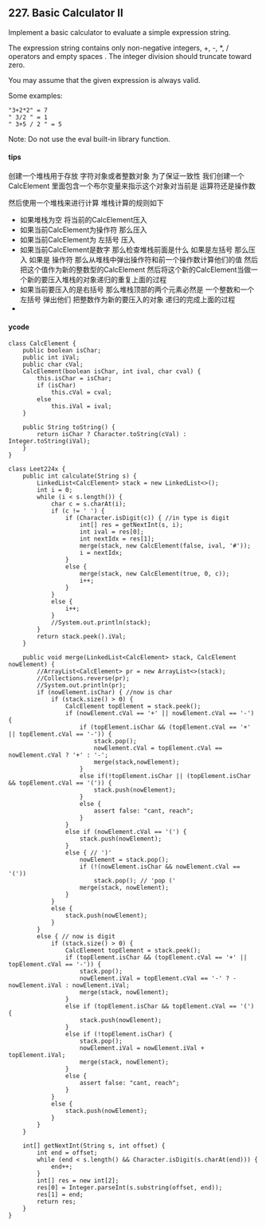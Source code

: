 ## 227. Basic Calculator II

Implement a basic calculator to evaluate a simple expression string.

The expression string contains only non-negative integers, +, -, *, / operators and empty spaces . The integer division should truncate toward zero.

You may assume that the given expression is always valid.

Some examples:

```
"3+2*2" = 7
" 3/2 " = 1
" 3+5 / 2 " = 5
```

Note: Do not use the eval built-in library function.

#### tips
创建一个堆栈用于存放 字符对象或者整数对象
为了保证一致性 我们创建一个CalcElement 里面包含一个布尔变量来指示这个对象对当前是 运算符还是操作数

然后使用一个堆栈来进行计算
堆栈计算的规则如下
- 如果堆栈为空 将当前的CalcElement压入
- 如果当前CalcElement为操作符 那么压入
- 如果当前CalcElement为 左括号 压入
- 如果当前CalcElement是数字 那么检查堆栈前面是什么 如果是左括号 那么压入 如果是 操作符 那么从堆栈中弹出操作符和前一个操作数计算他们的值 然后把这个值作为新的整数型的CalcElement 然后将这个新的CalcElement当做一个新的要压入堆栈的对象递归的重复上面的过程
- 如果当前要压入的是右括号 那么堆栈顶部的两个元素必然是 一个整数和一个左括号 弹出他们 把整数作为新的要压入的对象 递归的完成上面的过程
- 


#### ycode


```
class CalcElement {
    public boolean isChar;
    public int iVal;
    public char cVal;
    CalcElement(boolean isChar, int ival, char cval) {
        this.isChar = isChar;
        if (isChar)
            this.cVal = cval;
        else
            this.iVal = ival;
    }

    public String toString() {
        return isChar ? Character.toString(cVal) : Integer.toString(iVal);
    }
}

class Leet224x {
    public int calculate(String s) {
        LinkedList<CalcElement> stack = new LinkedList<>();
        int i = 0;
        while (i < s.length()) {
            char c = s.charAt(i);
            if (c != ' ') {
                if (Character.isDigit(c)) { //in type is digit
                    int[] res = getNextInt(s, i);
                    int ival = res[0];
                    int nextIdx = res[1];
                    merge(stack, new CalcElement(false, ival, '#'));
                    i = nextIdx;
                }
                else {
                    merge(stack, new CalcElement(true, 0, c));
                    i++;
                }
            }
            else {
                i++;
            }
            //System.out.println(stack);
        }
        return stack.peek().iVal;
    }

    public void merge(LinkedList<CalcElement> stack, CalcElement nowElement) {
        //ArrayList<CalcElement> pr = new ArrayList<>(stack);
        //Collections.reverse(pr);
        //System.out.println(pr);
        if (nowElement.isChar) { //now is char
            if (stack.size() > 0) {
                CalcElement topElement = stack.peek();
                if (nowElement.cVal == '+' || nowElement.cVal == '-') {
                    if (topElement.isChar && (topElement.cVal == '+' || topElement.cVal == '-')) {
                        stack.pop();
                        nowElement.cVal = topElement.cVal == nowElement.cVal ? '+' : '-';
                        merge(stack,nowElement);
                    }
                    else if(!topElement.isChar || (topElement.isChar && topElement.cVal == '(')) {
                        stack.push(nowElement);
                    }
                    else {
                        assert false: "cant, reach";
                    }
                }
                else if (nowElement.cVal == '(') {
                    stack.push(nowElement);
                }
                else { // ')'
                    nowElement = stack.pop();
                    if (!(nowElement.isChar && nowElement.cVal == '('))
                        stack.pop(); // 'pop ('
                    merge(stack, nowElement);
                }
            }
            else {
                stack.push(nowElement);
            }
        }
        else { // now is digit
            if (stack.size() > 0) {
                CalcElement topElement = stack.peek();
                if (topElement.isChar && (topElement.cVal == '+' || topElement.cVal == '-')) {
                    stack.pop();
                    nowElement.iVal = topElement.cVal == '-' ? -nowElement.iVal : nowElement.iVal;
                    merge(stack, nowElement);
                }
                else if (topElement.isChar && topElement.cVal == '(') {
                    stack.push(nowElement);
                }
                else if (!topElement.isChar) {
                    stack.pop();
                    nowElement.iVal = nowElement.iVal + topElement.iVal;
                    merge(stack, nowElement);
                }
                else {
                    assert false: "cant, reach";
                }
            }
            else {
                stack.push(nowElement);
            }
        }
    }

    int[] getNextInt(String s, int offset) {
        int end = offset;
        while (end < s.length() && Character.isDigit(s.charAt(end))) {
            end++;
        }
        int[] res = new int[2];
        res[0] = Integer.parseInt(s.substring(offset, end));
        res[1] = end;
        return res;
    }
}
```
